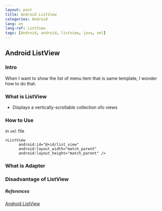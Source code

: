 ```yaml
---
layout: post
title: Android ListView
categories: Android
lang: en
lang-ref: ListView
tags: [Android, android, listview, java, xml]
---
```


## Android ListView
### Intro
When I want to show the list of menu item that is same template, I wonder how to do that.

### What is ListView
- Displays a vertically-scrollable collection ofo views

### How to Use
in `xml` file
```
<ListView
      android:id="@+id/list_view"
      android:layout_width="match_parent"
      android:layout_height="match_parent" />
```
### What is Adapter

### Disadvantage of ListView

##### References
[Android ListView](https://developer.android.com/reference/android/widget/ListView)
